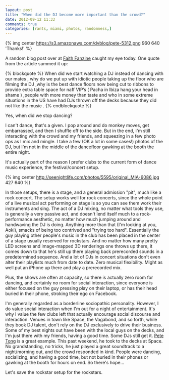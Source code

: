 ```yaml
---
layout: post
title: "When did the DJ become more important than the crowd?"
date: 2012-09-12 11:33
comments: true
categories: [rants, miami, photos, randomness,]
---
```

{% img center https://s3.amazonaws.com/dvblog/pete-5312.png 960 640 'Thanks!' %}

A random blog post over at <a href="http://www.faithfanzine.com/?p=1590">Faith Fanzine</a> caught my eye today. One quote from the article summed it up:

{% blockquote %}
When did we start watching a DJ instead of dancing with our mates , why do we put up with idiotic people taking up the floor who are filming the DJ ,why is the best dance floors now being cut to ribbons to provide extra table space for naff VIP’s ( Pacha in Ibiza hang your head in shame ) ,people with more money than taste and who in some extreme situations in the US have had DJs thrown off the decks because they did not like the music .
{% endblockquote %}

Yes, when did we stop dancing?

<!-- more --> 

I can't dance, that's a given. I pop around and do monkey moves, get embarrassed, and then I shuffle off to the side. But in the end, I'm still interacting with the crowd and my friends, and squeezing in a few photo ops as I mix and mingle. I take a few (OK a lot in some cases!) photos of the DJ, but I'm not in the middle of the dancefloor gawking at the booth the entire night.

It's actually part of the reason I prefer clubs to the current form of dance music experience, the festival/concert setup. 

{% img center http://seenightlife.com/photos/5595/original_MIA-6086.jpg 427 640 %}

In those setups, there is a stage, and a general admission "pit", much like a rock concert. The setup works well for rock concerts, since the whole point of a live musical act performing on stage is so you can see them work their instruments and sing. The act of a DJ mixing, no matter what tools they use, is generally a very passive act, and doesn't lend itself much to a rock-performance aesthetic, no matter how much jumping around and handwaving the DJ is doing. Anything more than that (I'm looking at you, Aoki), smacks of being too contrived and "trying too hard". Essentially the guy playing other people's music in the club has been placed in the center of a stage usually reserved for rockstars. And no matter how many pretty LED screens and image-mapped 3D renderings one throws up there, it comes down to that he's still up there playing back prerecorded sounds in a predetermined sequence. And a lot of DJs in concert situations don't even alter their playlists much from date to date. Zero musical flexibility. Might as well put an iPhone up there and play a prerecorded mix. 

Plus, the shows are often at capacity, so there is actually zero room for dancing, and certainly no room for social interaction, since everyone is either focused on the guy pressing play on their laptop, or has their head buried in their phone, stroking their ego on Facebook. 

I'm generally regarded as a borderline sociopathic personality. However, I do value social interaction when I'm out for a night of entertainment. It's why I value the few clubs left that actually encourage social discourse and interaction. Venues in town like Space, the Vagabond, and so forth, while they book DJ talent, don't rely on the DJ exclusively to drive their business. Some of my best nights out have been with the local guys on the decks, and I'm just there with my friends, having a good time. Some DJs still get it. <a href="http://seenightlife.com/users/pod/albums/pete-tong-at-space">Pete Tong</a> is a great example. This past weekend, he took to the decks at Space. No grandstanding, no tricks, he just played a great soundtrack to a night/morning out, and the crowd responded in kind. People were dancing, socializing, and having a good time, but not buried in their phones or gawking at the booth for hours on end. So there's hope...

Let's save the rockstar setup for the rockstars.